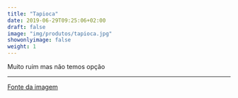 ```yaml
---
title: "Tapioca"
date: 2019-06-29T09:25:06+02:00
draft: false
image: "img/produtos/tapioca.jpg"
showonlyimage: false
weight: 1
---
```


<!--more-->

Muito ruim mas não temos opção

---


[Fonte da imagem](https://www.brasil-latino.de/de/goma-pronta-para-tapioca-da-terrinha-500g#lg=1&slide=0)

